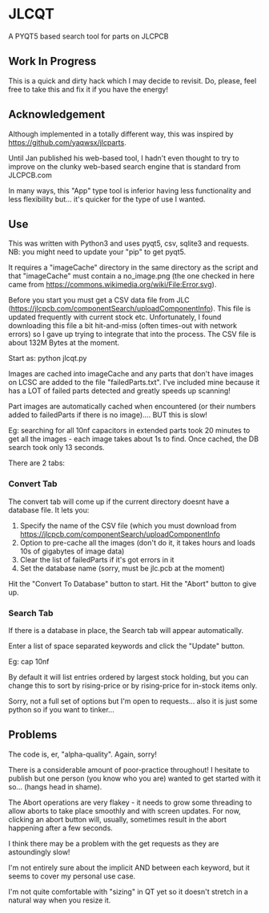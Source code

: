 # JLCQT
A PYQT5 based search tool for parts on JLCPCB

## Work In Progress
This is a quick and dirty hack which I may decide to revisit. Do, please, feel free to take this and fix it if you have the energy!

## Acknowledgement
Although implemented in a totally different way, this was inspired by https://github.com/yaqwsx/jlcparts.

Until Jan published his web-based tool, I hadn't even thought to try to improve on the clunky web-based search engine that is standard from JLCPCB.com

In many ways, this "App" type tool is inferior having less functionality and less flexibility but... it's quicker for the type of use I wanted.

## Use
This was written with Python3 and uses pyqt5, csv, sqlite3 and requests. NB: you might need to update your "pip" to get pyqt5.

It requires a "imageCache" directory in the same directory as the script and that "imageCache" must contain a no_image.png (the one checked in here came from https://commons.wikimedia.org/wiki/File:Error.svg).

Before you start you must get a CSV data file from JLC (https://jlcpcb.com/componentSearch/uploadComponentInfo). This file is updated frequently with current stock etc. Unfortunately, I found downloading this file a bit hit-and-miss (often times-out with network errors) so I gave up trying to integrate that into the process. The CSV file is about 132M Bytes at the moment.

Start as:
  python jlcqt.py

Images are cached into imageCache and any parts that don't have images on LCSC are added to the file "failedParts.txt". I've included mine because it has a LOT of failed parts detected and greatly speeds up scanning!

Part images are automatically cached when encountered (or their numbers added to failedParts if there is no image).... BUT this is slow!

Eg: searching for all 10nf capacitors in extended parts took 20 minutes to get all the images - each image takes about 1s to find. Once cached, the DB search took only 13 seconds.

There are 2 tabs:

### Convert Tab
The convert tab will come up if the current directory doesnt have a database file. It lets you:

1) Specify the name of the CSV file (which you must download from https://jlcpcb.com/componentSearch/uploadComponentInfo
2) Option to pre-cache all the images (don't do it, it takes hours and loads 10s of gigabytes of image data)
3) Clear the list of failedParts if it's got errors in it
4) Set the database name (sorry, must be jlc.pcb at the moment)

Hit the "Convert To Database" button to start. Hit the "Abort" button to give up.

### Search Tab
If there is a database in place, the Search tab will appear automatically.

Enter a list of space separated keywords and click the "Update" button.

Eg: cap 10nf

By default it will list entries ordered by largest stock holding, but you can change this to sort by rising-price or by rising-price for in-stock items only.

Sorry, not a full set of options but I'm open to requests... also it is just some python so if you want to tinker...  

## Problems
The code is, er, "alpha-quality". Again, sorry!

There is a considerable amount of poor-practice throughout! I hesitate to publish but one person (you know who you are) wanted to get started with it so... (hangs head in shame).

The Abort operations are very flakey - it needs to grow some threading to allow aborts to take place smoothly and with screen updates. For now, clicking an abort button will, usually, sometimes result in the abort happening after a few seconds.

I think there may be a problem with the get requests as they are astoundingly slow!

I'm not entirely sure about the implicit AND between each keyword, but it seems to cover my personal use case.

I'm not quite comfortable with "sizing" in QT yet so it doesn't stretch in a natural way when you resize it.
